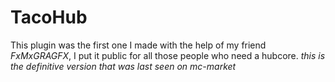 # TacoHub
This plugin was the first one I made with the help of my friend *FxMxGRAGFX*, I put it public for all those people who need a hubcore.
*this is the definitive version that was last seen on mc-market*
